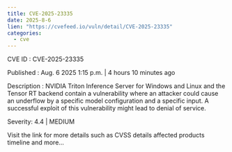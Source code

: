 ```yaml
--- 
title: CVE-2025-23335
date: 2025-8-6
lien: "https://cvefeed.io/vuln/detail/CVE-2025-23335"
categories:
  - cve
---
```


CVE ID : CVE-2025-23335

Published :  Aug. 6
2025
1:15 p.m. | 4 hours
10 minutes ago

Description : NVIDIA Triton Inference Server for Windows and Linux and the Tensor RT backend contain a vulnerability where an attacker could cause an underflow by a specific model configuration and a specific input. A successful exploit of this vulnerability might lead to denial of service.

Severity: 4.4 | MEDIUM

Visit the link for more details
such as CVSS details
affected products
timeline
and more...
